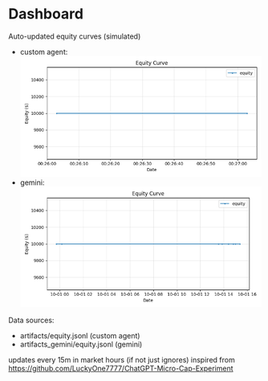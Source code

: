 # Dashboard

Auto-updated equity curves (simulated)

- custom agent: ![Equity Curve](artifacts/equity.png?v=136482f)
- gemini: ![Equity Curve (Gemini)](artifacts_gemini/equity.png?v=136482f)

Data sources:
- artifacts/equity.jsonl (custom agent)
- artifacts_gemini/equity.jsonl (gemini)

updates every 15m in market hours (if not just ignores)
inspired from https://github.com/LuckyOne7777/ChatGPT-Micro-Cap-Experiment